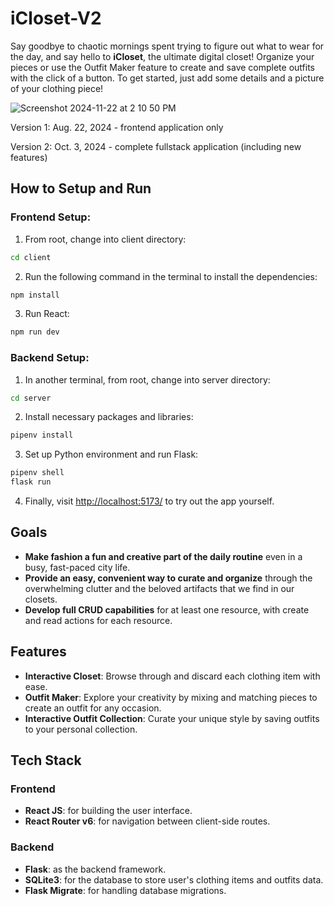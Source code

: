 # iCloset-V2
Say goodbye to chaotic mornings spent trying to figure out what to wear for the day, and say hello to **iCloset**, the ultimate digital closet! Organize your pieces or use the Outfit Maker feature to create and save complete outfits with the click of a button. To get started, just add some details and a picture of your clothing piece!

![Screenshot 2024-11-22 at 2 10 50 PM](https://github.com/user-attachments/assets/ebdf0b07-526e-4d0e-a9b4-d722d85fa155)

Version 1: Aug. 22, 2024
    - frontend application only

Version 2: Oct. 3, 2024
    - complete fullstack application (including new features)

## How to Setup and Run

### Frontend Setup:

1. From root, change into client directory:
```sh
cd client
```
2. Run the following command in the terminal to install the dependencies:
```sh
npm install
```
3. Run React:
```sh
npm run dev
```

### Backend Setup:

1. In another terminal, from root, change into server directory:
```sh
cd server
```
2. Install necessary packages and libraries:
```sh
pipenv install
```
3. Set up Python environment and run Flask:
```sh
pipenv shell
flask run
```
4. Finally, visit [http://localhost:5173/](http://localhost:5173/) to try out the app yourself.

## Goals

- **Make fashion a fun and creative part of the daily routine** even in a busy, fast-paced city life.
- **Provide an easy, convenient way to curate and organize** through the overwhelming clutter and the beloved artifacts that we find in our closets.
- **Develop full CRUD capabilities** for at least one resource, with create and read actions for each resource.

## Features

- **Interactive Closet**: Browse through and discard each clothing item with ease.
- **Outfit Maker**: Explore your creativity by mixing and matching pieces to create an outfit for any occasion.
- **Interactive Outfit Collection**: Curate your unique style by saving outfits to your personal collection.

## Tech Stack

### Frontend

- **React JS**: for building the user interface.
- **React Router v6**: for navigation between client-side routes.

### Backend

- **Flask**: as the backend framework.
- **SQLite3**: for the database to store user's clothing items and outfits data.
- **Flask Migrate**: for handling database migrations.
